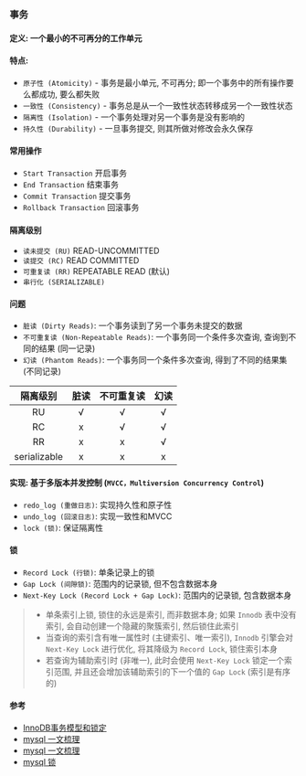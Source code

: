 ### 事务

#### 定义: 一个最小的不可再分的工作单元

#### 特点:

- `原子性 (Atomicity)` - 事务是最小单元, 不可再分; 即一个事务中的所有操作要么都成功, 要么都失败
- `一致性 (Consistency)` - 事务总是从一个一致性状态转移成另一个一致性状态
- `隔离性 (Isolation)` - 一个事务处理对另一个事务是没有影响的
- `持久性 (Durability)` - 一旦事务提交, 则其所做对修改会永久保存

#### 常用操作

- `Start Transaction`   开启事务
- `End Transaction`     结束事务
- `Commit Transaction`  提交事务
- `Rollback Transaction`    回滚事务

#### 隔离级别

- `读未提交 (RU)` READ-UNCOMMITTED
- `读提交 (RC)` READ COMMITTED
- `可重复读 (RR)` REPEATABLE READ (默认)
- `串行化 (SERIALIZABLE)` 

#### 问题

- `脏读 (Dirty Reads)`: 一个事务读到了另一个事务未提交的数据
- `不可重复读 (Non-Repeatable Reads)`: 一个事务同一个条件多次查询, 查询到不同的结果 (同一记录)
- `幻读 (Phantom Reads)`: 一个事务同一个条件多次查询, 得到了不同的结果集 (不同记录)

| 隔离级别        | 脏读   |  不可重复读  | 幻读 |
| :-----:   | :-----:  | :-----:  | :-----: |
| RU     | √ |   √      |  √  |
| RC        |   x   |   √    |   √   |
| RR        |   x    |  x  |  √  |
| serializable |  x  |  x  |  x  |

#### 实现: 基于多版本并发控制 (`MVCC，Multiversion Concurrency Control`)

- `redo_log (重做日志)`: 实现持久性和原子性
- `undo_log (回滚日志)`: 实现一致性和MVCC
- `lock (锁)`: 保证隔离性

#### 锁

- `Record Lock (行锁)`: 单条记录上的锁
- `Gap Lock (间隙锁)`: 范围内的记录锁, 但不包含数据本身
- `Next-Key Lock (Record Lock + Gap Lock)`: 范围内的记录锁, 包含数据本身

> - 单条索引上锁, 锁住的永远是索引, 而非数据本身; 如果 `Innodb` 表中没有索引, 会自动创建一个隐藏的聚簇索引, 然后锁住此索引
> - 当查询的索引含有唯一属性时 (主键索引、唯一索引), `Innodb` 引擎会对 `Next-Key Lock` 进行优化, 将其降级为 `Record Lock`, 锁住索引本身
> - 若查询为辅助索引时 (非唯一), 此时会使用 `Next-Key Lock` 锁定一个索引范围, 并且还会增加该辅助索引的下一个值的 `Gap Lock` (索引是有序的)

#### 参考

- [InnoDB事务模型和锁定](https://www.mysqlzh.com/doc/215/427.html)
- [mysql 一文梳理](https://mp.weixin.qq.com/s/3ansSRo6sJl8W5A05vEVxQ)
- [mysql 一文梳理](https://database.51cto.com/art/201901/591260.htm)
- [mysql 锁](http://article.nxpop.com/mysql/15693.html)

